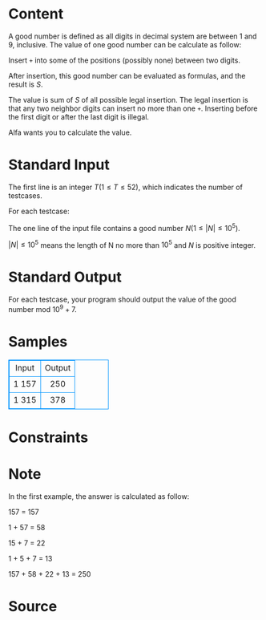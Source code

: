 
# Content

A good number is defined as all digits in decimal system are between $1$ and $9$, inclusive. The value of one good number can be calculate as follow:

Insert `+` into some of the positions (possibly none) between two digits.

After insertion, this good number can be evaluated as formulas, and the result is $S$.

The value is sum of $S$ of all possible legal insertion. The legal insertion is that any two neighbor digits can insert no more than one `+`. Inserting before the first digit or after the last digit is illegal.

Alfa wants you to calculate the value.

# Standard Input

The first line is an integer $T$($1 \leq T \leq 52$), which indicates the number of testcases.

For each testcase:

The one line of the input file contains a good number $N$($1 \leq |N| \leq 10^5$).

$|N| \leq 10^5$ means the length of N no more than $10^5$ and $N$ is positive integer.

# Standard Output

For each testcase, your program should output the value of the good number mod $10^9 + 7$.

# Samples

<style>
        table,table tr th, table tr td { border:1px solid #0094ff; }
        table { width: 200px; min-height: 25px; line-height: 25px; text-align: center; border-collapse: collapse;}   
    </style>
<table>
	<tr>
		<td>Input</td>
		<td>Output</td>
	</tr>
<tr><td>1
157</td><td>250</td></tr><tr><td>1
315</td><td>378</td></tr></table>


# Constraints



# Note

In the first example, the answer is calculated as follow:

157 = 157

1 + 57 = 58

15 + 7 = 22

1 + 5 + 7 = 13

157 + 58 + 22 + 13 = 250

# Source


